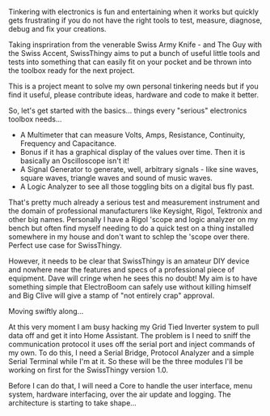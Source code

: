 Tinkering with electronics is fun and entertaining when it works but quickly gets frustrating if you do not have the right tools to test, measure, diagnose, debug and fix your creations.

Taking inspriration from the venerable Swiss Army Knife - and The Guy with the Swiss Accent, SwissThingy aims to put a bunch of useful little tools and tests into something that can easily fit on your pocket and be thrown into the toolbox ready for the next project.

This is a project meant to solve my own personal tinkering needs but if you find it useful, please contribute ideas, hardware and code to make it better.

So, let's get started with the basics... things every "serious" electronics toolbox needs...

- A Multimeter that can measure Volts, Amps, Resistance, Continuity, Frequency and Capacitance.
- Bonus if it has a graphical display of the values over time. Then it is basically an Oscilloscope isn't it!
- A Signal Generator to generate, well, arbitrary signals - like sine waves, square waves, triangle waves and sound of music waves.
- A Logic Analyzer to see all those toggling bits on a digital bus fly past.

That's pretty much already a serious test and measurement instrument and the domain of professional manufacturers like Keysight, Rigol, Tektronix and other big names. Personally I have a Rigol 'scope and logic analyzer on my bench but often find myself needing to do a quick test on a thing installed somewhere in my house and don't want to schlep the 'scope over there. Perfect use case for SwissThingy.

However, it needs to be clear that SwissThingy is an amateur DIY device and nowhere near the features and specs of a professional piece of equipment. Dave will cringe when he sees this no doubt! My aim is to have something simple that ElectroBoom can safely use without killing himself and Big Clive will give a stamp of "not entirely crap" approval.

Moving swiftly along...

At this very moment I am busy hacking my Grid Tied Inverter system to pull data off and get it into Home Assistant. The problem is I need to sniff the communication protocol it uses off the serial port and inject commands of my own. To do this, I need a Serial Bridge, Protocol Analyzer and a simple Serial Terminal while I'm at it. So these will be the three modules I'll be working on first for the SwissThingy version 1.0.

Before I can do that, I will need a Core to handle the user interface, menu system, hardware interfacing, over the air update and logging. The architecture is starting to take shape...